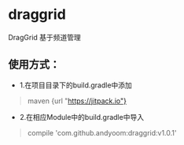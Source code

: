 # draggrid
DragGrid 基于频道管理

##  使用方式：
* 1.在项目目录下的build.gradle中添加
> maven {url "https://jitpack.io"}
* 2.在相应Module中的build.gradle中导入
> compile 'com.github.andyoom:draggrid:v1.0.1'
